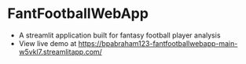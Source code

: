 # FantFootballWebApp
- A streamlit application built for fantasy football player analysis
- View live demo at https://bpabraham123-fantfootballwebapp-main-w5vkl7.streamlitapp.com/